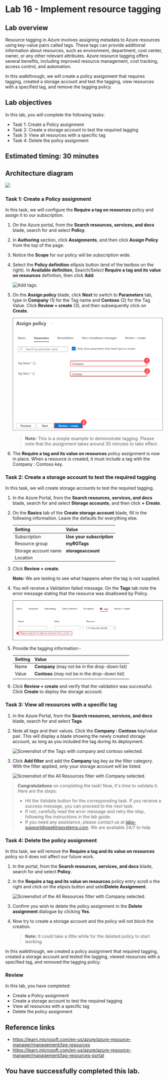 # Lab 16 - Implement resource tagging

## Lab overview

Resource tagging in Azure involves assigning metadata to Azure resources using key-value pairs called tags. These tags can provide additional information about resources, such as environment, department, cost center, owner, or any other relevant attributes. Azure resource tagging offers several benefits, including improved resource management, cost tracking, access control, and automation. 

In this walkthrough, we will create a policy assignment that requires tagging, created a storage account and test the tagging, view resources with a specified tag, and remove the tagging policy.

## Lab objectives

In this lab, you will complete the following tasks:

+ Task 1: Create a Policy assignment
+ Task 2: Create a storage account to test the required tagging
+ Task 3: View all resources with a specific tag
+ Task 4: Delete the policy assignment

## Estimated timing: 30 minutes

## Architecture diagram

![](../images/az900lab16.png)

### Task 1: Create a Policy assignment

In this task, we will configure the **Require a tag on resources** policy and assign it to our subscription. 

1. On the Azure portal, from the **Search resources, services, and docs** blade, search for and select **Policy**.

1. In **Authoring** section, click **Assignments**, and then click **Assign Policy** from the top of the page.

1. Notice the **Scope** for our policy will be subscription wide. 

1. Select the **Policy definition** ellipsis button (end of the textbox on the right). In **Available definition**, Search/Select **Require a tag and its value on resources** definition, then click **Add**.

   ![Add tags.](../images/lba16.3c.png)

1. On the **Assign policy** blade, click **Next** to switch to **Parameters** tab, type in **Company** (1) for the Tag name and **Contoso** (2) for the Tag Value. Click **Review + create** (3), and then subsequently click on **Create**.

    ![Add tags.](../images/lab16.png)

    >**Note:** This is a simple example to demonstrate tagging. Please note that the assignment takes around 30 minutes to take effect. 
 
1. The **Require a tag and its value on resources** policy assignment is now in place. When a resource is created, it must include a tag with the Company : Contoso key.

### Task 2: Create a storage account to test the required tagging

In this task, we will create storage accounts to test the required tagging. 

1. In the Azure Portal, from the **Search resources, services, and docs** blade, search for and select **Storage accounts**, and then click **+ Create**.

1. On the **Basics** tab of the **Create storage account** blade, fill in the following information. Leave the defaults for everything else.

    | Setting | Value | 
    | --- | --- |
    | Subscription | **Use your subscription** |
    | Resource group | **myRGTags**  |
    | Storage account name | **storageaccount<inject key="DeploymentID" enableCopy="false"/>** |
    | Location | **<inject key="Region" enableCopy="false"/>** |
    
1. Click **Review + create**. 

    **Note:** We are testing to see what happens when the tag is not supplied. 

1. You will receive a Validation failed message. On the **Tags** tab note the error message stating that the resource was disallowed by Policy. 

    ![Screenshot of disallowed due to policy error.](../images/az9-1.png)

1. Provide the tagging information:- 

    | Setting | Value | 
    | --- | --- |
    | Name | **Company** (may not be in the drop-down list) |
    | Value| **Contoso** (may not be in the drop-down list) |
    | | |

1. Click **Review + create** and verify that the validation was successful. Click **Create** to deploy the storage account. 

### Task 3: View all resources with a specific tag

1. In the Azure Portal, from the **Search resources, services, and docs** blade, search for and select **Tags**.

1. Note all tags and their values. Click the **Company : Contoso** key/value pair. This will display a blade showing the newly created storage account, as long as you included the tag during its deployment. 

   ![Screenshot of the Tags with company and contoso selected.](../images/l16.4d.png)

1. Click **Add filter** and add the **Company** tag key as the filter category. With the filter applied, only your storage account will be listed.

    ![Screenshot of the All Resources filter with Company selected.](../images/l16.5e.png)
       
> **Congratulations** on completing the task! Now, it's time to validate it. Here are the steps:
> - Hit the Validate button for the corresponding task. If you receive a success message, you can proceed to the next task. 
> - If not, carefully read the error message and retry the step, following the instructions in the lab guide.
> - If you need any assistance, please contact us at labs-support@spektrasystems.com. We are available 24/7 to help 

<validation step="89462220-1bfd-4010-9d25-6aa484c243d8" />

### Task 4: Delete the policy assignment

In this task, we will remove the **Require a tag and its value on resources** policy so it does not affect our future work. 

1. In the portal, from the **Search resources, services, and docs** blade, search for and select **Policy**.

1. In the **Require a tag and its value on resources** policy entry scroll o the right and click on the elipsis button and selet**Delete Assignment**.

   ![Screenshot of the All Resources filter with Company selected.](../images/lb16.2b.png)

1. Confirm you wish to delete the policy assignment in the **Delete assignment** dialogue by clicking **Yes**.

1. Now try to create a storage account and the policy will not block the creation.

   >**Note:** It could take a little while for the deleted policy to start working.

In this walkthrough, we created a policy assignment that required tagging, created a storage account and tested the tagging, viewed resources with a specified tag, and removed the tagging policy.

### Review
In this lab, you have completed:
- Create a Policy assignment
- Create a storage account to test the required tagging
- View all resources with a specific tag
- Delete the policy assignment

## Reference links

- https://learn.microsoft.com/en-us/azure/azure-resource-manager/management/tag-resources
- https://learn.microsoft.com/en-us/azure/azure-resource-manager/management/tag-resources-portal
  
## You have successfully completed this lab.
